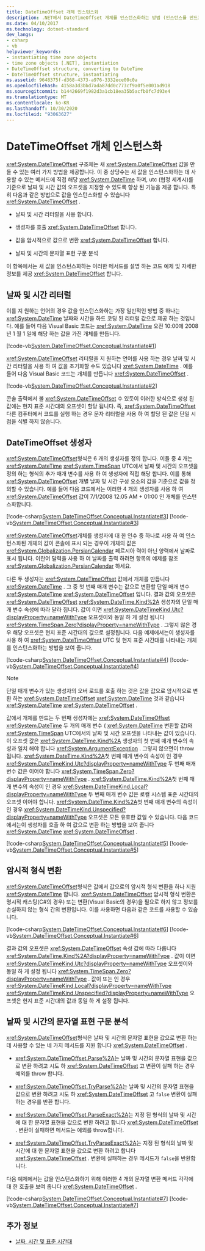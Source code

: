 ```yaml
---
title: DateTimeOffset 개체 인스턴스화
description: .NET에서 DateTimeOffset 개체를 인스턴스화하는 방법 (인스턴스를 만드는 방법)을 참조 하세요. 날짜 & 시간 리터럴, 생성자, 암시적 형식 변환 & 자세히 알아보세요.
ms.date: 04/10/2017
ms.technology: dotnet-standard
dev_langs:
- csharp
- vb
helpviewer_keywords:
- instantiating time zone objects
- time zone objects [.NET], instantiation
- DateTimeOffset structure, converting to DateTime
- DateTimeOffset structure, instantiating
ms.assetid: 9648375f-d368-4373-a976-3332ece00c0a
ms.openlocfilehash: 4158a3d3bbd7ada87dd0c773cf9a0f5e001ad918
ms.sourcegitcommit: b1442669f1982d3a1cb18ea35b5acfb0fc7d93e4
ms.translationtype: MT
ms.contentlocale: ko-KR
ms.lasthandoff: 10/30/2020
ms.locfileid: "93063627"
---
```

# <a name="instantiating-a-datetimeoffset-object"></a>DateTimeOffset 개체 인스턴스화

<xref:System.DateTimeOffset> 구조체는 새 <xref:System.DateTimeOffset> 값을 만들 수 있는 여러 가지 방법을 제공합니다. 이 중 상당수는 새 값을 인스턴스화하는 데 사용할 수 있는 메서드에 직접 해당 <xref:System.DateTime> 하며, utc (협정 세계시)를 기준으로 날짜 및 시간 값의 오프셋을 지정할 수 있도록 향상 된 기능을 제공 합니다. 특히 다음과 같은 방법으로 값을 인스턴스화할 수 있습니다 <xref:System.DateTimeOffset> .

- 날짜 및 시간 리터럴을 사용 합니다.

- 생성자를 호출 <xref:System.DateTimeOffset> 합니다.

- 값을 암시적으로 값으로 변환 <xref:System.DateTimeOffset> 합니다.

- 날짜 및 시간의 문자열 표현 구문 분석

이 항목에서는 새 값을 인스턴스화하는 이러한 메서드를 설명 하는 코드 예제 및 자세한 정보를 제공 <xref:System.DateTimeOffset> 합니다.

## <a name="date-and-time-literals"></a>날짜 및 시간 리터럴

이를 지 원하는 언어의 경우 값을 인스턴스화하는 가장 일반적인 방법 중 하나는 <xref:System.DateTime> 날짜와 시간을 하드 코딩 된 리터럴 값으로 제공 하는 것입니다. 예를 들어 다음 Visual Basic 코드는 <xref:System.DateTime> 오전 10:00에 2008 년 1 월 1 일에 해당 하는 값을 가진 개체를 만듭니다.

[!code-vb[System.DateTimeOffset.Conceptual.Instantiate#1](../../../samples/snippets/visualbasic/VS_Snippets_CLR_System/system.DateTimeOffset.Conceptual.Instantiate/vb/Instantiate.vb#1)]

<xref:System.DateTimeOffset> 리터럴을 지 원하는 언어를 사용 하는 경우 날짜 및 시간 리터럴을 사용 하 여 값을 초기화할 수도 있습니다 <xref:System.DateTime> . 예를 들어 다음 Visual Basic 코드는 개체를 만듭니다 <xref:System.DateTimeOffset> .

[!code-vb[System.DateTimeOffset.Conceptual.Instantiate#2](../../../samples/snippets/visualbasic/VS_Snippets_CLR_System/system.DateTimeOffset.Conceptual.Instantiate/vb/Instantiate.vb#2)]

콘솔 출력에서 볼 <xref:System.DateTimeOffset> 수 있듯이 이러한 방식으로 생성 된 값에는 현지 표준 시간대의 오프셋이 할당 됩니다. 즉, <xref:System.DateTimeOffset> 다른 컴퓨터에서 코드를 실행 하는 경우 문자 리터럴을 사용 하 여 할당 된 값은 단일 시점을 식별 하지 않습니다.

## <a name="datetimeoffset-constructors"></a>DateTimeOffset 생성자

<xref:System.DateTimeOffset>형식은 6 개의 생성자를 정의 합니다. 이들 중 4 개는 <xref:System.DateTime> <xref:System.TimeSpan> UTC에서 날짜 및 시간의 오프셋을 정의 하는 형식의 추가 매개 변수를 사용 하 여 생성자에 직접 해당 합니다. 이를 통해 <xref:System.DateTimeOffset> 개별 날짜 및 시간 구성 요소의 값을 기준으로 값을 정의할 수 있습니다. 예를 들어 다음 코드에서는 이러한 4 개의 생성자를 사용 하 여 <xref:System.DateTimeOffset> 값이 7/1/2008 12:05 AM + 01:00 인 개체를 인스턴스화합니다.

[!code-csharp[System.DateTimeOffset.Conceptual.Instantiate#3](../../../samples/snippets/csharp/VS_Snippets_CLR_System/system.DateTimeOffset.Conceptual.Instantiate/cs/Instantiate.cs#3)]
[!code-vb[System.DateTimeOffset.Conceptual.Instantiate#3](../../../samples/snippets/visualbasic/VS_Snippets_CLR_System/system.DateTimeOffset.Conceptual.Instantiate/vb/Instantiate.vb#3)]

<xref:System.DateTimeOffset>개체를 생성자에 대 한 인수 중 하나로 사용 하 여 인스턴스화된 개체의 값이 콘솔에 표시 되는 경우이 개체의 값은 <xref:System.Globalization.PersianCalendar> 페르시아 력이 아닌 양력에서 날짜로 표시 됩니다. 이란어 달력을 사용 하 여 날짜를 출력 하려면 항목의 예제를 참조 <xref:System.Globalization.PersianCalendar> 하세요.

다른 두 생성자는 <xref:System.DateTimeOffset> 값에서 개체를 만듭니다 <xref:System.DateTime> . 그 중 첫 번째 매개 변수는 값으로 변환할 단일 매개 변수 <xref:System.DateTime> <xref:System.DateTimeOffset> 입니다. 결과 값의 오프셋은 <xref:System.DateTimeOffset> <xref:System.DateTime.Kind%2A> 생성자의 단일 매개 변수 속성에 따라 달라 집니다. 값이 이면 <xref:System.DateTimeKind.Utc?displayProperty=nameWithType> 오프셋이와 동일 하 게 설정 됩니다 <xref:System.TimeSpan.Zero?displayProperty=nameWithType> . 그렇지 않은 경우 해당 오프셋은 현지 표준 시간대의 값으로 설정됩니다. 다음 예제에서는이 생성자를 사용 하 여 <xref:System.DateTimeOffset> UTC 및 현지 표준 시간대를 나타내는 개체를 인스턴스화하는 방법을 보여 줍니다.

[!code-csharp[System.DateTimeOffset.Conceptual.Instantiate#4](../../../samples/snippets/csharp/VS_Snippets_CLR_System/system.DateTimeOffset.Conceptual.Instantiate/cs/Instantiate.cs#4)]
[!code-vb[System.DateTimeOffset.Conceptual.Instantiate#4](../../../samples/snippets/visualbasic/VS_Snippets_CLR_System/system.DateTimeOffset.Conceptual.Instantiate/vb/Instantiate.vb#4)]

> [!NOTE]
> 단일 매개 변수가 있는 생성자의 오버 로드를 호출 하는 것은 값을 값으로 암시적으로 변환 하는 <xref:System.DateTimeOffset> <xref:System.DateTime> 것과 같습니다 <xref:System.DateTime> <xref:System.DateTimeOffset> .

값에서 개체를 만드는 두 번째 생성자에는 <xref:System.DateTimeOffset> <xref:System.DateTime> 두 개의 매개 변수 ( <xref:System.DateTime> 변환할 값)와 <xref:System.TimeSpan> UTC에서의 날짜 및 시간 오프셋을 나타내는 값이 있습니다. 이 오프셋 값은 <xref:System.DateTime.Kind%2A> 생성자의 첫 번째 매개 변수의 속성과 일치 해야 합니다 <xref:System.ArgumentException> . 그렇지 않으면이 throw 됩니다. <xref:System.DateTime.Kind%2A>첫 번째 매개 변수의 속성이 인 경우 <xref:System.DateTimeKind.Utc?displayProperty=nameWithType> 두 번째 매개 변수 값은 이어야 합니다 <xref:System.TimeSpan.Zero?displayProperty=nameWithType> . <xref:System.DateTime.Kind%2A>첫 번째 매개 변수의 속성이 인 경우 <xref:System.DateTimeKind.Local?displayProperty=nameWithType> 두 번째 매개 변수 값은 로컬 시스템 표준 시간대의 오프셋 이어야 합니다. <xref:System.DateTime.Kind%2A>첫 번째 매개 변수의 속성이 인 경우 <xref:System.DateTimeKind.Unspecified?displayProperty=nameWithType> 오프셋은 모든 유효한 값일 수 있습니다. 다음 코드에서는이 생성자를 호출 하 여 값으로 변환 하는 방법을 보여 줍니다 <xref:System.DateTime> <xref:System.DateTimeOffset> .

[!code-csharp[System.DateTimeOffset.Conceptual.Instantiate#5](../../../samples/snippets/csharp/VS_Snippets_CLR_System/system.DateTimeOffset.Conceptual.Instantiate/cs/Instantiate.cs#5)]
[!code-vb[System.DateTimeOffset.Conceptual.Instantiate#5](../../../samples/snippets/visualbasic/VS_Snippets_CLR_System/system.DateTimeOffset.Conceptual.Instantiate/vb/Instantiate.vb#5)]

## <a name="implicit-type-conversion"></a>암시적 형식 변환

<xref:System.DateTimeOffset>형식은 값에서 값으로의 암시적 형식 변환을 하나 지원 <xref:System.DateTime> 합니다. <xref:System.DateTimeOffset> 암시적 형식 변환은 명시적 캐스팅(C#의 경우) 또는 변환(Visual Basic의 경우)을 필요로 하지 않고 정보를 손실하지 않는 형식 간의 변환입니다. 이를 사용하면 다음과 같은 코드를 사용할 수 있습니다.

[!code-csharp[System.DateTimeOffset.Conceptual.Instantiate#6](../../../samples/snippets/csharp/VS_Snippets_CLR_System/system.DateTimeOffset.Conceptual.Instantiate/cs/Instantiate.cs#6)]
[!code-vb[System.DateTimeOffset.Conceptual.Instantiate#6](../../../samples/snippets/visualbasic/VS_Snippets_CLR_System/system.DateTimeOffset.Conceptual.Instantiate/vb/Instantiate.vb#6)]

결과 값의 오프셋은 <xref:System.DateTimeOffset> 속성 값에 따라 다릅니다 <xref:System.DateTime.Kind%2A?displayProperty=nameWithType> . 값이 이면 <xref:System.DateTimeKind.Utc?displayProperty=nameWithType> 오프셋이와 동일 하 게 설정 됩니다 <xref:System.TimeSpan.Zero?displayProperty=nameWithType> . 값이 또는 인 경우 <xref:System.DateTimeKind.Local?displayProperty=nameWithType> <xref:System.DateTimeKind.Unspecified?displayProperty=nameWithType> 오프셋은 현지 표준 시간대의 값과 동일 하 게 설정 됩니다.

## <a name="parsing-the-string-representation-of-a-date-and-time"></a>날짜 및 시간의 문자열 표현 구문 분석

<xref:System.DateTimeOffset>형식은 날짜 및 시간의 문자열 표현을 값으로 변환 하는 데 사용할 수 있는 네 가지 메서드를 지원 합니다 <xref:System.DateTimeOffset> .

- <xref:System.DateTimeOffset.Parse%2A>는 날짜 및 시간의 문자열 표현을 값으로 변환 하려고 시도 하 <xref:System.DateTimeOffset> 고 변환이 실패 하는 경우 예외를 throw 합니다.

- <xref:System.DateTimeOffset.TryParse%2A>는 날짜 및 시간의 문자열 표현을 값으로 변환 하려고 시도 하 <xref:System.DateTimeOffset> 고 `false` 변환이 실패 하는 경우를 반환 합니다.

- <xref:System.DateTimeOffset.ParseExact%2A>는 지정 된 형식의 날짜 및 시간에 대 한 문자열 표현을 값으로 변환 하려고 합니다 <xref:System.DateTimeOffset> . 변환이 실패하면 메서드는 예외를 throw합니다.

- <xref:System.DateTimeOffset.TryParseExact%2A>는 지정 된 형식의 날짜 및 시간에 대 한 문자열 표현을 값으로 변환 하려고 합니다 <xref:System.DateTimeOffset> . 변환에 실패하는 경우 메서드가 `false`을 반환합니다.

다음 예제에서는 값을 인스턴스화하기 위해 이러한 4 개의 문자열 변환 메서드 각각에 대 한 호출을 보여 줍니다 <xref:System.DateTimeOffset> .

[!code-csharp[System.DateTimeOffset.Conceptual.Instantiate#7](../../../samples/snippets/csharp/VS_Snippets_CLR_System/system.DateTimeOffset.Conceptual.Instantiate/cs/Instantiate.cs#7)]
[!code-vb[System.DateTimeOffset.Conceptual.Instantiate#7](../../../samples/snippets/visualbasic/VS_Snippets_CLR_System/system.DateTimeOffset.Conceptual.Instantiate/vb/Instantiate.vb#7)]

## <a name="see-also"></a>추가 정보

- [날짜, 시간 및 표준 시간대](index.md)
